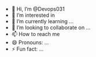 - 👋 Hi, I’m @Devops031
- 👀 I’m interested in 
- 🌱 I’m currently learning ...
- 💞️ I’m looking to collaborate on ...
- 📫 How to reach me
- 😄 Pronouns: ...
- ⚡ Fun fact: ...

<!---
Devops031/Devops031 is a ✨ special ✨ repository because its `README.md` (this file) appears on your GitHub profile.
You can click the Preview link to take a look at your changes.
--->
